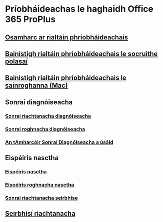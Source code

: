 # Príobháideachas le haghaidh Office 365 ProPlus
## [Osamharc ar rialtáin phríobháideachais](overview-privacy-controls.md)
## [Bainistigh rialtáin phríobháideachais le socruithe polasaí](manage-privacy-controls.md)
## [Bainistigh rialtáin phríobháideachais le sainroghanna (Mac)](mac-privacy-preferences.md)

## Sonraí diagnóiseacha
### [Sonraí riachtanacha diagnóiseacha](required-diagnostic-data.md)
### [Sonraí roghnacha diagnóiseacha](optional-diagnostic-data.md)
### [An tAmharcóir Sonraí Diagnóiseacha a úsáid](https://support.office.com/article/cf761ce9-d805-4c60-a339-4e07f3182855)

## Eispéiris nasctha
### [Eispéiris nasctha](connected-experiences.md)
### [Eispéiris roghnacha nasctha](optional-connected-experiences.md)
### [Sonraí riachtanacha seirbhíse](required-service-data.md)

## [Seirbhísí riachtanacha](essential-services.md)